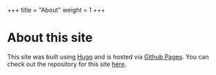 +++
title = "About"
weight = 1
+++
# About this site
This site was built using [Hugo](https://gohugo.io/) and is hosted via [Github Pages](https://pages.github.com/).
You can check out the repository for this site [here](https://github.com/spyobird/ag101).